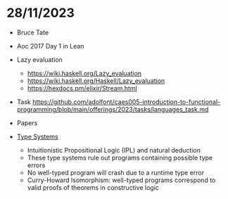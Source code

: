 # 28/11/2023

- Bruce Tate

- Aoc 2017 Day 1 in Lean

- Lazy evaluation
  - https://wiki.haskell.org/Lazy_evaluation
  - https://wiki.haskell.org/Haskell/Lazy_evaluation
  - https://hexdocs.pm/elixir/Stream.html
 


- Task https://github.com/adolfont/caes005-introduction-to-functional-programming/blob/main/offerings/2023/tasks/languages_task.md
- Papers
- [Type Systems](https://kmicinski.com/cis352-f23/assets/slides/types.pdf)
  - Intuitionistic Propositional Logic (IPL) and natural deduction 
  - These type systems rule out programs containing possible type errors
  - No well-typed program will crash due to a runtime type error
  - Curry-Howard Isomorphism: well-typed programs correspond to valid proofs of theorems in constructive logic
